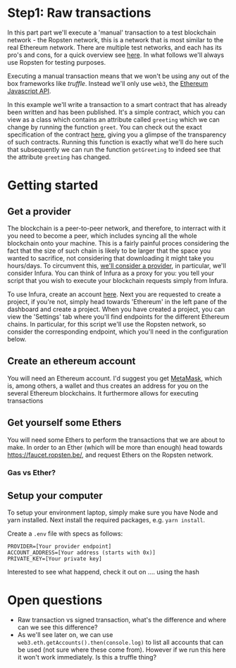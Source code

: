 # Step1: Raw transactions
In this part part we'll execute a 'manual' transaction to a test blockchain network - the Ropsten network, this is a network that is most similar to the real Ethereum network. There are multiple test networks, and each has its pro's and cons, for a quick overview see [here](https://ethereum.stackexchange.com/questions/27048/comparison-of-the-different-testnets). In what follows we'll always use Ropsten for testing purposes.

Executing a manual transaction means that we won't be using any out of the box frameworks like *truffle*. Instead we'll only use `web3`, the [Ethereum Javascript API](https://github.com/ChainSafe/web3.js).

In this example we'll write a transaction to a smart contract that has already been written and has been published. It's a simple contract, which you can view as a class which contains an attribute called `greeting` which we can change by running the function `greet`. You can check out the exact specification of the contract [here](https://ropsten.etherscan.io/address/0xcbe74e21b070a979b9d6426b11e876d4cb618daf#code), giving you a glimpse of the transparency of such contracts. Running this function is exactly what we'll do here such that subsequently we can run the function `getGreeting` to indeed see that the attribute `greeting` has changed.

# Getting started
## Get a provider
The blockchain is a peer-to-peer network, and therefore, to interract with it you need to become a peer, which includes syncing all the whole blockchain onto your machine. This is a fairly painful proces considering the fact that the size of such chain is likely to be larger that the space you wanted to sacrifice, not considering that downloading it might take you hours/days. 
To circumvent this, [we'll consider a provider](https://decrypt.co/resources/what-is-infura), in particular, we'll consider Infura. You can think of Infura as a proxy for you: you tell your script that you wish to execute your blockchain requests simply from Infura. 

To use Infura, create an account [here](https://infura.io/). Next you are requested to create a project, if you're not, simply head towards 'Ethereum' in the left pane of the dashboard and create a project. When you have created a project, you can view the 'Settings' tab where you'll find endpoints for the different Ethereum chains. In particular, for this script we'll use the Ropsten network, so consider the corresponding endpoint, which you'll need in the configuration below.

## Create an ethereum account
You will need an Ethereum account. I'd suggest you get [MetaMask](https://medium.com/@seanschoi/what-is-metamask-really-what-is-it-7bc1bf48c75), which is, among others, a wallet and thus creates an address for you on the several Ethereum blockchains. It furthermore allows for executing transactions 

## Get yourself some Ethers
You will need some Ethers to perform the transactions that we are about to make. In order to an Ether (which will be more than enough) head towards https://faucet.ropsten.be/, and request Ethers on the Ropsten network.

### Gas vs Ether?

## Setup your computer
To setup your environment laptop, simply make sure you have Node and yarn installed. Next install the required packages, e.g. `yarn install`.

Create a `.env` file with specs as follows:

```
PROVIDER=[Your provider endpoint]
ACCOUNT_ADDRESS=[Your address (starts with 0x)]
PRIVATE_KEY=[Your private key]
```

Interested to see what happend, check it out on .... using the hash

# Open questions
* Raw transaction vs signed transaction, what's the difference and where can we see this difference?  
* As we'll see later on, we can use `web3.eth.getAccounts().then(console.log)` to list all accounts that can be used (not sure where these come from). However if we run this here it won't work immediately. Is this a truffle thing?